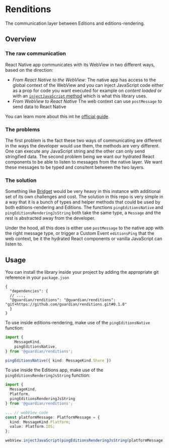 # Renditions

The communication layer between Editions and editions-rendering.

## Overview

### The raw communication

React Native app communicates with its WebView in two different ways, based on the direction:

- _From React Native to the WebView:_ The native app has access to the global context of the WebView and you can inject JavaScript code either as a prop for code you want executed for example on _content loaded_ or with an [`injectJavaScript` method](https://github.com/react-native-webview/react-native-webview/blob/master/docs/Guide.md#communicating-between-js-and-native) which is what this library uses.
- _From WebView to React Native_ The web context can use `postMessage` to send data to React Native

You can learn more about this int he [official guide](https://github.com/react-native-webview/react-native-webview/blob/master/docs/Guide.md#communicating-between-js-and-native).

### The problems

The first problem is the fact these two ways of communicating are different in the ways the developer would use them, the methods are very different. One can execute any JavaScript string and the other can only send stringified data.
The second problem being we want our hydrated React components to be able to listen to messages from the native layer. We want these messages to be typed and consitent between the two layers.

### The solution

Something like [Bridget](https://github.com/guardian/bridget) would be very heavy in this instance with additional set of its own challenges and cost.
The solution in this repo is very simple in a way that it is a bunch of types and helper methods that could be used by both editions-rendering and Editions.
The functions `pingEditionsNative` and `pingEditionsRenderingJsString` both take the same type, a `Message` and the rest is abstracted away from the developer.

Under the hood, all this does is either use `postMessage` to the native app with the right message type, or trigger a Custom Event `editionsPing` that the web context, be it the hydrated React components or vanilla JavaScript can listen to.

## Usage

You can install the library inside your project by adding the appropriate git reference in your `package.json`

```jsonc
{
  "dependencies": {
  // ...,
  "@guardian/renditions": "@guardian/renditions": "git+https://github.com/guardian/renditions.git#0.1.0"
  }
}
```

To use inside editions-rendering, make use of the `pingEditionsNative` function:

```typescript
import {
	MessageKind,
	pingEditionsNative,
} from '@guardian/renditions';

pingEditionsNative({ kind: MessageKind.Share })
```

To use inside the Editions app, make use of the `pingEditionsRenderingJsString` function:

```typescript
import {
  MessageKind,
  Platform,
  pingEditionsRenderingJsString
} from '@guardian/renditions';

... // webView code
const platformMessage: PlatformMessage = {
  kind: MessageKind.Platform;
  value: Platform.IOS;
};

webView.injectJavaScript(pingEditionsRenderingJsString(platformMessage));

```
